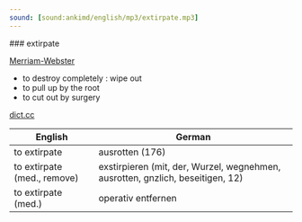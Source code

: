 ```yaml
---
sound: [sound:ankimd/english/mp3/extirpate.mp3]
---
```


\### extirpate

[Merriam-Webster](https://www.merriam-webster.com/dictionary/extirpate)

- to destroy completely : wipe out
- to pull up by the root
- to cut out by surgery

[dict.cc](https://www.dict.cc/extirpate)

| English        | German       |
| -------------- | ------------ |
| to extirpate | ausrotten (176) |
| to extirpate (med., remove) | exstirpieren (mit, der, Wurzel, wegnehmen, ausrotten, gnzlich, beseitigen, 12) |
| to extirpate (med.) | operativ entfernen |
